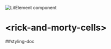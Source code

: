 ![LitElement component](https://img.shields.io/badge/litElement-component-blue.svg)

# \<rick-and-morty-cells>

##styling-doc